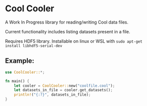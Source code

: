 # Cool Cooler

A Work In Progress library for reading/writing Cool data files.

Current functionality includes listing datasets present in a file.

Requires HDF5 library. Installable on linux or WSL with `sudo apt-get install libhdf5-serial-dev`

## Example:

```rust
use CoolCooler::*;

fn main() {
    let cooler = CoolCooler::new("coolfile.cool");
    let datasets_in_file = cooler.get_datasets();
    println!("{:?}", datasets_in_file);
}
```
